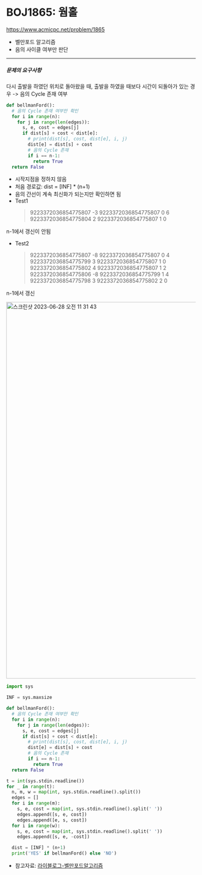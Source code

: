 # BOJ1865: 웜홀

<https://www.acmicpc.net/problem/1865>

- 벨만포드 알고리즘
- 음의 사이클 여부만 판단

---

##### 문제의 요구사항

다시 출발을 하였던 위치로 돌아왔을 때, 출발을 하였을 때보다 시간이 되돌아가 있는 경우 -> 음의 Cycle 존재 여부

```python
def bellmanFord():
  # 음의 Cycle 존재 여부만 확인
  for i in range(n):
    for j in range(len(edges)):
      s, e, cost = edges[j]
      if dist[s] + cost < dist[e]:
        # print(dist[s], cost, dist[e], i, j)
        dist[e] = dist[s] + cost
        # 음의 Cycle 존재
        if i == n-1:
          return True
  return False
```

- 시작지점을 정하지 않음
- 처음 경로값: dist = [INF] \* (n+1)
- 음의 간선이 계속 최신화가 되는지만 확인하면 됨
  <br/>
- Test1
  > 9223372036854775807 -3 9223372036854775807 0 6
  > 9223372036854775804 2 9223372036854775807 1 0

n-1에서 갱신이 안됨

- Test2
  > 9223372036854775807 -8 9223372036854775807 0 4
  > 9223372036854775799 3 9223372036854775807 1 0
  > 9223372036854775802 4 9223372036854775807 1 2
  > 9223372036854775806 -8 9223372036854775799 1 4
  > 9223372036854775798 3 9223372036854775802 2 0

n-1에서 갱신

<img width="1000" alt="스크린샷 2023-06-28 오전 11 31 43" src="https://github.com/kimchanho97/algorithm/assets/104095041/93b030f1-5746-4ed5-82bf-a8692b640f2d">

```python
import sys

INF = sys.maxsize

def bellmanFord():
  # 음의 Cycle 존재 여부만 확인
  for i in range(n):
    for j in range(len(edges)):
      s, e, cost = edges[j]
      if dist[s] + cost < dist[e]:
        # print(dist[s], cost, dist[e], i, j)
        dist[e] = dist[s] + cost
        # 음의 Cycle 존재
        if i == n-1:
          return True
  return False

t = int(sys.stdin.readline())
for _ in range(t):
  n, m, w = map(int, sys.stdin.readline().split())
  edges = []
  for i in range(m):
    s, e, cost = map(int, sys.stdin.readline().split(' '))
    edges.append([s, e, cost])
    edges.append([e, s, cost])
  for i in range(w):
    s, e, cost = map(int, sys.stdin.readline().split(' '))
    edges.append([s, e, -cost])

  dist = [INF] * (n+1)
  print('YES' if bellmanFord() else 'NO')
```

- 참고자료: [라이블로그-벨만포드알고리즘](https://m.blog.naver.com/kks227/220796963742)
